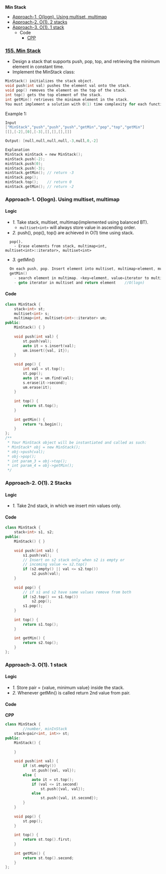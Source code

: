 **Min Stack**
- [Approach-1, O(logn). Using multiset, multimap](#a1)
- [Approach-2. O(1). 2 stacks](#a2)
- [Approach-3. O(1). 1 stack](#a3)
  - Code
    - [CPP](#cpp)

### [155. Min Stack](https://leetcode.com/problems/min-stack/description/)
- Design a stack that supports push, pop, top, and retrieving the minimum element in constant time.
- Implement the MinStack class:
```c
MinStack() initializes the stack object.
void push(int val) pushes the element val onto the stack.
void pop() removes the element on the top of the stack.
int top() gets the top element of the stack.
int getMin() retrieves the minimum element in the stack.
You must implement a solution with O(1) time complexity for each function.
```
Example 1:
```c
Input
["MinStack","push","push","push","getMin","pop","top","getMin"]
[[],[-2],[0],[-3],[],[],[],[]]

Output: [null,null,null,null,-3,null,0,-2]

Explanation
MinStack minStack = new MinStack();
minStack.push(-2);
minStack.push(0);
minStack.push(-3);
minStack.getMin(); // return -3
minStack.pop();
minStack.top();    // return 0
minStack.getMin(); // return -2
```

<a name=a1></a>
### Approach-1. O(logn). Using multiset, multimap
#### Logic
- _1._ Take stack, multiset, multimap(implemented using balanced BT).
  - `multiset<int>` will always store value in ascending order.
- _2._ push(), pop(), top() are achieved in O(1) time using stack.
```
  pop().
    - Erase elements from stack, multimap<int, multiset<int>::iterator>, multiset<int>
```
- _3._ getMin() 
```c
  On each push, pop. Insert element into multiset, multimap<element, multiset::iterator> //O(logn)
  getMin()
    - search element in multimap. <key=element, value=iterator to multiset>  //O(logn)
    - goto iterator in multiset and return element    //O(logn)
```
#### Code
```cpp
class MinStack {
    stack<int> st;
    multiset<int> s;
    multimap<int, multiset<int>::iterator> um;
public:
    MinStack() { }
    
    void push(int val) {
        st.push(val);
        auto it = s.insert(val);
        um.insert({val, it});
    }
    
    void pop() {
        int val = st.top();
        st.pop();
        auto it = um.find(val);
        s.erase(it->second);
        um.erase(it);
    }
    
    int top() {
        return st.top();
    }
    
    int getMin() {
        return *s.begin();
    }
};
/**
 * Your MinStack object will be instantiated and called as such:
 * MinStack* obj = new MinStack();
 * obj->push(val);
 * obj->pop();
 * int param_3 = obj->top();
 * int param_4 = obj->getMin();
 */
```

<a name=a2></a>
### Approach-2. O(1). 2 Stacks
#### Logic
- _1._ Take 2nd stack, in which we insert min values only.
#### Code
```cpp
class MinStack {
    stack<int> s1, s2;
public:
    MinStack() { }
    
    void push(int val) {
        s1.push(val);
        // Insert on s2 stack only when s2 is empty or
        // incoming value <= s2.top()
        if (s2.empty() || val <= s2.top())
            s2.push(val);
    }
    
    void pop() {
        // if s1 and s2 have same values remove from both
        if (s2.top() == s1.top())
            s2.pop();
        s1.pop();
    }
    
    int top() {
        return s1.top();
    }
    
    int getMin() {
        return s2.top();
    }
};
```

<a name=a3></a>
### Approach-3. O(1). 1 stack
#### Logic
- _1._ Store pair = {value, minimum value} inside the stack.
- _2._ Whenever getMin() is called return 2nd value from pair.
#### Code
<a name=cp></a>
**CPP**
```cpp
class MinStack {
        //number, minInStack
    stack<pair<int, int>> st;
public:
    MinStack() {
        
    }
    
    void push(int val) {
        if (st.empty())
            st.push({val, val});
        else {
            auto it = st.top();
            if (val <= it.second)
                st.push({val, val});
            else 
                st.push({val, it.second});
        }
    }
    
    void pop() {
        st.pop();
    }
    
    int top() {
        return st.top().first;
    }
    
    int getMin() {
        return st.top().second;
    }
};
```
